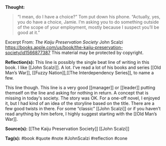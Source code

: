 **Thought:**
> “I mean, do I have a choice?”
> Tom put down his phone. “Actually, yes, you do have a choice, Jamie. I’m asking you to do something outside of the scope of your employment, mostly because I suspect you’ll be good at it.”

Excerpt From:
*The Kaiju Preservation Society*
John Scalzi
https://books.apple.com/us/book/the-kaiju-preservation-society/id1566877387
This material may be protected by copyright.

**Reflection(s):**
This line is possibly the single beat line of writing in this book.  I like [[John Scalzi]].  A lot. I’ve read a lot of his books and series [[Old Man’s War]], [[Fuzzy Nation]],[[The Interdependency Series]], to name a few. 

This line though.  This line is a very good [[manager]] or [[leader]] putting themself on the line and asking for nothing in return. A concept that is missing in today's society. The story was OK. For a one-off novel, I enjoyed it, but I had kind of an idea of the storyline based on the title. There are a few good twists in there. For some “classic” [[John Scalzi]] or if you haven’t read anything by him before, I highly suggest starting with the [[Old Man’s War]].

**Source(s):**
[[The Kaiju Preservation Society]]
[[John Scalzi]]

**Tag(s):** 
#book #quote #note #JohnScalzi #reflection #cone
